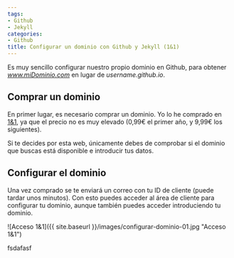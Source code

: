 ```yaml
---
tags:
- Github
- Jekyll
categories:
- Github
title: Configurar un dominio con Github y Jekyll (1&1)
---
```


Es muy sencillo configurar nuestro propio dominio en Github, para obtener *www.miDominio.com* en lugar de *username.github.io*.

## Comprar un dominio

En primer lugar, es necesario comprar un dominio. Yo lo he comprado en [1&1](https://www.1and1.es/ "www.1and1.es"), ya que el precio no es muy elevado (0,99€ el primer año, y 9,99€ los siguientes).

Si te decides por esta web, únicamente debes de comprobar si el dominio que buscas está disponible e introducir tus datos.

## Configurar el dominio

Una vez comprado se te enviará un correo con tu ID de cliente (puede tardar unos minutos). Con esto puedes acceder al área de cliente para configurar tu dominio, aunque también puedes acceder introduciendo tu dominio.

![Acceso 1&1]({{ site.baseurl }}/images/configurar-dominio-01.jpg "Acceso 1&1")

fsdafasf



